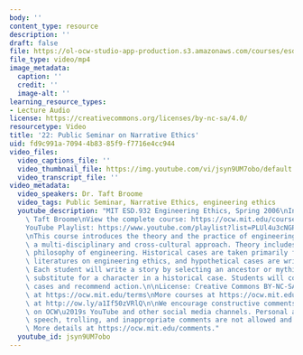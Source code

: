 ```yaml
---
body: ''
content_type: resource
description: ''
draft: false
file: https://ol-ocw-studio-app-production.s3.amazonaws.com/courses/esd-932-engineering-ethics-spring-2006/mitesd_932s06_lec22_360p_16_9.mp4
file_type: video/mp4
image_metadata:
  caption: ''
  credit: ''
  image-alt: ''
learning_resource_types:
- Lecture Audio
license: https://creativecommons.org/licenses/by-nc-sa/4.0/
resourcetype: Video
title: '22: Public Seminar on Narrative Ethics'
uid: fd9c991a-7094-4b83-85f9-f7716e4cc944
video_files:
  video_captions_file: ''
  video_thumbnail_file: https://img.youtube.com/vi/jsyn9UM7obo/default.jpg
  video_transcript_file: ''
video_metadata:
  video_speakers: Dr. Taft Broome
  video_tags: Public Seminar, Narrative Ethics, engineering ethics
  youtube_description: "MIT ESD.932 Engineering Ethics, Spring 2006\nInstructor: Dr.\
    \ Taft Broome\nView the complete course: https://ocw.mit.edu/courses/esd-932-engineering-ethics-spring-2006/\n\
    YouTube Playlist: https://www.youtube.com/playlist?list=PLUl4u3cNGP61YF5HCMnGUwJ8D-PNNs3OR\n\
    \nThis course introduces the theory and the practice of engineering ethics using\
    \ a multi-disciplinary and cross-cultural approach. Theory includes ethics and\
    \ philosophy of engineering. Historical cases are taken primarily from the scholarly\
    \ literatures on engineering ethics, and hypothetical cases are written by students.\
    \ Each student will write a story by selecting an ancestor or mythic hero as a\
    \ substitute for a character in a historical case. Students will compare these\
    \ cases and recommend action.\n\nLicense: Creative Commons BY-NC-SA\nMore information\
    \ at https://ocw.mit.edu/terms\nMore courses at https://ocw.mit.edu\nSupport OCW\
    \ at http://ow.ly/a1If50zVRlQ\n\nWe encourage constructive comments and discussion\
    \ on OCW\u2019s YouTube and other social media channels. Personal attacks, hate\
    \ speech, trolling, and inappropriate comments are not allowed and may be removed.\
    \ More details at https://ocw.mit.edu/comments."
  youtube_id: jsyn9UM7obo
---
```

